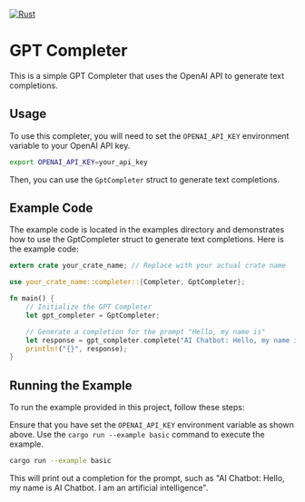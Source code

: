 [![Rust](https://github.com/nhukc/gpt/actions/workflows/rust.yml/badge.svg)](https://github.com/nhukc/gpt/actions/workflows/rust.yml)

# GPT Completer

This is a simple GPT Completer that uses the OpenAI API to generate text completions.

## Usage

To use this completer, you will need to set the `OPENAI_API_KEY` environment variable to your OpenAI API key.

```bash
export OPENAI_API_KEY=your_api_key
```

Then, you can use the `GptCompleter` struct to generate text completions.

## Example Code
The example code is located in the examples directory and demonstrates how to
use the GptCompleter struct to generate text completions.  Here is the example
code:

```rust
extern crate your_crate_name; // Replace with your actual crate name

use your_crate_name::completer::{Completer, GptCompleter};

fn main() {
    // Initialize the GPT Completer
    let gpt_completer = GptCompleter;

    // Generate a completion for the prompt "Hello, my name is"
    let response = gpt_completer.complete("AI Chatbot: Hello, my name is ");
    println!("{}", response);
}
```

## Running the Example
To run the example provided in this project, follow these steps:

Ensure that you have set the `OPENAI_API_KEY` environment variable as shown above.
Use the `cargo run --example basic` command to execute the example.
```bash
cargo run --example basic
```

This will print out a completion for the prompt, such as "AI Chatbot: Hello, my name is AI Chatbot. I am an artificial intelligence".
